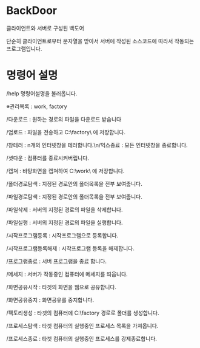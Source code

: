 # BackDoor
클라이언트와 서버로 구성된 백도어

단순히 클라이언트로부터 문자열을 받아서 서버에 작성된 소스코드에 따라서 작동되는 프로그램입니다.

# 명령어 설명

/help 명령어설명을 불러옵니다.

※관리목록 : work, factory


/다운로드 : 원하는 경로의 파일을 다운로드 받습니다 

/업로드 : 파일을 전송하고 C:\\factory\\ 에 저장합니다. 

/창테러 : n개의 인터넷창을 테러합니다.\n/익스종료 : 모든 인터넷창을 종료합니다. 

/셧다운 : 컴퓨터를 종료시켜버립니다. 

/캡쳐 : 바탕화면을 캡쳐하여 C:\\work\\ 에 저장합니다. 

/폴더경로탐색 : 지정된 경로안의 폴더목록을 전부 보여줍니다. 

/파일경로탐색 : 지정된 경로안의 폴더목록을 전부 보여줍니다. 

/파일삭제 : 서버의 지정된 경로의 파일을 삭제합니다. 

/파일실행 : 서버의 지정된 경로의 파일을 실행합니다. 

/시작프로그램등록 : 시작프로그램으로 등록합니다. 

/시작프로그램등록해제 : 시작프로그램 등록을 해제합니다. 

/프로그램종료 : 서버 프로그램을 종료 합니다. 

/메세지 : 서버가 작동중인 컴퓨터에 메세지를 띄웁니다. 

/화면공유시작 : 타겟의 화면을 웹으로 공유합니다. 

/화면공유중지 : 화면공유를 중지합니다. 

/팩토리생성 : 타겟의 컴퓨터에 C:\factory 경로로 폴더를 생성합니다.  

/프로세스탐색 : 타겟 컴퓨터의 실행중인 프로세스 목록을 가져옵니다. 

/프로세스종료 : 타겟 컴퓨터의 실행중인 프로세스를 강제종료합니다.
